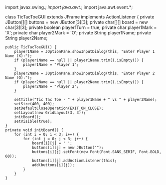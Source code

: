 import javax.swing.*;
import java.awt.*;
import java.awt.event.*;

class TicTacToeGUI extends JFrame implements ActionListener {
    private JButton[][] buttons = new JButton[3][3];
    private char[][] board = new char[3][3];
    private boolean player1Turn = true;
    private char player1Mark = 'X';
    private char player2Mark = 'O';
    private String player1Name;
    private String player2Name;

    public TicTacToeGUI() {
        player1Name = JOptionPane.showInputDialog(this, "Enter Player 1 Name (X):");
        if (player1Name == null || player1Name.trim().isEmpty()) {
            player1Name = "Player 1";
        }
        player2Name = JOptionPane.showInputDialog(this, "Enter Player 2 Name (O):");
        if (player2Name == null || player2Name.trim().isEmpty()) {
            player2Name = "Player 2";
        }

        setTitle("Tic Tac Toe - " + player1Name + " vs " + player2Name);
        setSize(400, 400);
        setDefaultCloseOperation(EXIT_ON_CLOSE);
        setLayout(new GridLayout(3, 3));
        initBoard();
        setVisible(true);
    }
    private void initBoard() {
        for (int i = 0; i < 3; i++) {
            for (int j = 0; j < 3; j++) {
                board[i][j] = ' ';
                buttons[i][j] = new JButton("");
                buttons[i][j].setFont(new Font(Font.SANS_SERIF, Font.BOLD, 60));
                buttons[i][j].addActionListener(this);
                add(buttons[i][j]);
            }
        }
    }
